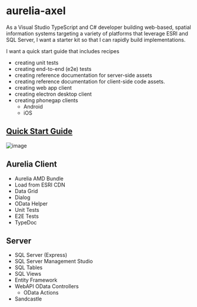 # aurelia-axel
As a Visual Studio TypeScript and C# developer building web-based, spatial information systems targeting a variety of platforms that leverage ESRI and SQL Server, I want a starter kit so that I can rapidly build implementations.  

I want a quick start guide that includes recipes 
* creating unit tests
* creating end-to-end (e2e) tests
* creating reference documentation for server-side assets
* creating reference documentation for client-side code assets.
* creating web app client
* creating electron desktop client
* creating phonegap clients
    * Android
    * iOS

## [Quick Start Guide](https://github.com/cmichaelgraham/aurelia-axel/blob/master/quick-start.md#quick-start-guide)

![image](https://cloud.githubusercontent.com/assets/10272832/13897932/fdc7c338-ed87-11e5-9a8b-60bf52b2c6e4.png)

## Aurelia Client
* Aurelia AMD Bundle
* Load from ESRI CDN
* Data Grid
* Dialog
* OData Helper
* Unit Tests
* E2E Tests
* TypeDoc

## Server
* SQL Server (Express)
* SQL Server Management Studio
* SQL Tables
* SQL Views
* Entity Framework
* WebAPI OData Controllers
    * OData Actions
* Sandcastle
